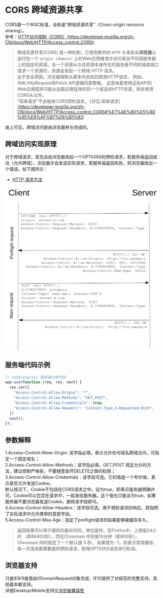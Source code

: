 # CORS 跨域资源共享
CORS是一个W3C标准，全称是"跨域资源共享"（Cross-origin resource sharing）。   
参考：[HTTP访问控制（CORS）(https://developer.mozilla.org/zh-CN/docs/Web/HTTP/Access_control_CORS)](https://developer.mozilla.org/zh-CN/docs/Web/HTTP/Access_control_CORS)


> 跨域资源共享(CORS) 是一种机制，它使用额外的 `HTTP` 头来告诉**浏览器**让运行在一个 `origin (domain)` 上的Web应用被准许访问来自不同源服务器上的指定的资源。当一个资源从与该资源本身所在的服务器不同的域或端口请求一个资源时，资源会发起一个跨域 HTTP 请求。  
> 出于安全原因，浏览器限制从脚本内发起的跨源HTTP请求。 例如，XMLHttpRequest和Fetch API遵循同源策略。 这意味着使用这些API的Web应用程序只能从加载应用程序的同一个域请求HTTP资源，除非使用CORS头文件。  
> “简单请求”不会触发CORS预检请求。 [详见:简单请求]  (https://developer.mozilla.org/zh-CN/docs/Web/HTTP/Access_control_CORS#%E7%AE%80%E5%8D%95%E8%AF%B7%E6%B1%82)  


由上可见，跨域访问是由浏览器参与完成的。 

## 跨域访问实现原理   
对于跨域请求，首先会由浏览器发起一个OPTIONS的预检请求，若服务端返回成功（允许跨域），浏览器才会发送实际请求，若服务端返回失败，则浏览器抛出一个错误。如下图所示： 

- [HTTP 请求方法](https://developer.mozilla.org/zh-CN/docs/Web/HTTP/Methods)
 
![](./images/prelight.png)

## 服务端代码示例

```javascript
// node+express 服务端示例代码
app.use(function (req, res, next) {
  res.set({
    "Access-Control-Allow-Origin": "*",
    "Access-Control-Allow-Methods": "GET,POST",
    "Access-Control-Allow-Credentials": true,
    "Access-Control-Allow-Headers": "Content-Type,X-Requested-With",
  })
  next();
});
```
## 参数解释

1.Access-Control-Allow-Origin: 该字段必填。表示允许任何域名跨域访问，可指定一个固定域名；  
2.Access-Control-Allow-Methods：该字段必填。GET,POST 规定允许的方法，建议控制严格些，不要随意放开DELETE之类的权限；  
3.Access-Control-Allow-Credentials：该字段可选。它的值是一个布尔值，表示是否允许发送Cookie。   
默认情况下，Cookie不包括在CORS请求之中。设为true，即表示服务器明确许可，Cookie可以包含在请求中，一起发给服务器。这个值也只能设为true，如果服务器不要浏览器发送Cookie，删除该字段即可。  
4.Access-Control-Allow-Headers：该字段可选。用于预检请求的响应。其指明了实际请求中允许携带的首部字段。  
5.Access-Control-Max-Age：指定了preflight请求的结果能够被缓存多久。  
> 返回结果可以用于缓存的最长时间，单位是秒。在Firefox中，上限是24小时 （即86400秒），而在Chromium 中则是10分钟（即600秒）。Chromium 同时规定了一个默认值 5 秒。
> 如果值为 -1，则表示禁用缓存，每一次请求都需要提供预检请求，即用OPTIONS请求进行检测。

## 浏览器支持
只是IE8/9是借由XDomainRequest对象完成，IE10提供了对规范的完整支持，其他基本都支持。  
详细Desktop/Mobile支持见[浏览器兼容性](https://developer.mozilla.org/zh-CN/docs/Web/HTTP/Access_control_CORS#%E6%B5%8F%E8%A7%88%E5%99%A8%E5%85%BC%E5%AE%B9%E6%80%A7)
